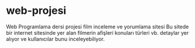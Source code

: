 # web-projesi
Web Programlama dersi projesi film inceleme ve yorumlama sitesi
Bu sitede bir internet sitesinde yer alan filmerin afişleri konuları türleri vb. detaylar yer alıyor ve kullanıcılar bunu inceleyebiliyor.

